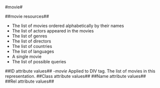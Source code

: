 #movie#

##movie resources##
- The list of movies ordered alphabetically by their names
- The list of actors appeared in the movies
- The list of genres
- The list of directors
- The list of countries
- The list of languages
- A single movie
- The list of possible queries

##ID attribute values##
-*movie* Applied to DIV tag. The list of movies in this representation.
##Class attribute values##
##Name attribute values##
##Rel attribute values##
